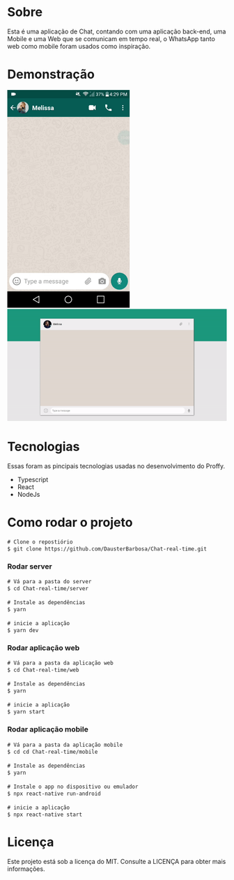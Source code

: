 
# Sobre
<p>
Esta é uma aplicação de Chat, contando com uma aplicação back-end, uma Mobile e uma Web que se comunicam em tempo real, o WhatsApp tanto web como mobile foram usados como inspiração.
</p>

# Demonstração
<img src="https://raw.githubusercontent.com/DausterBarbosa/Chat-real-time/main/.github/whatsmobile.gif" height="500"/>
<img src="https://raw.githubusercontent.com/DausterBarbosa/Chat-real-time/main/.github/whatsweb.gif"/>

# Tecnologias
<p>
Essas foram as pincipais tecnologias usadas no desenvolvimento do Proffy.
</p>
<ul>
  <li>Typescript</li>
  <li>React</li>
  <li>NodeJs</li>
</ul>

# Como rodar o projeto

```
# Clone o repostiório
$ git clone https://github.com/DausterBarbosa/Chat-real-time.git
```

### Rodar server
```
# Vá para a pasta do server
$ cd Chat-real-time/server

# Instale as dependências
$ yarn

# inicie a aplicação
$ yarn dev
```
### Rodar aplicação web
```
# Vá para a pasta da aplicação web
$ cd Chat-real-time/web

# Instale as dependências
$ yarn

# inicie a aplicação
$ yarn start
```
### Rodar aplicação mobile
```
# Vá para a pasta da aplicação mobile
$ cd cd Chat-real-time/mobile

# Instale as dependências
$ yarn

# Instale o app no dispositivo ou emulador
$ npx react-native run-android

# inicie a aplicação
$ npx react-native start
```
# Licença
<p>
Este projeto está sob a licença do MIT. Consulte a LICENÇA para obter mais informações.
</p>
